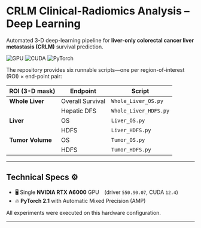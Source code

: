 # CRLM Clinical-Radiomics Analysis – Deep Learning

Automated 3-D deep-learning pipeline for **liver-only colorectal cancer liver metastasis (CRLM)** survival prediction.

![GPU](https://img.shields.io/badge/GPU-RTX%20A6000-77B900?logo=nvidia&logoColor=white)
![CUDA](https://img.shields.io/badge/CUDA-12.4-1482C5?logo=nvidia)
![PyTorch](https://img.shields.io/badge/PyTorch-2.1-E34F26?logo=pytorch&logoColor=white)

The repository provides six runnable scripts—one per region-of-interest (ROI) × end-point pair:

| ROI (3-D mask) | Endpoint | Script |
|----------------|----------|--------|
| **Whole Liver** | Overall Survival | `Whole_Liver_OS.py` |
|                | Hepatic DFS      | `Whole_Liver_HDFS.py` |
| **Liver** | OS | `Liver_OS.py` |
|                    | HDFS | `Liver_HDFS.py` |
| **Tumor Volume** | OS | `Tumor_OS.py` |
|                 | HDFS | `Tumor_HDFS.py` |

---

## Technical Specs ⚙️

* 🖥️ Single **NVIDIA RTX A6000** GPU (driver `550.90.07`, CUDA `12.4`)  
* 🔥 **PyTorch 2.1** with Automatic Mixed Precision (AMP)

All experiments were executed on this hardware configuration.

---
